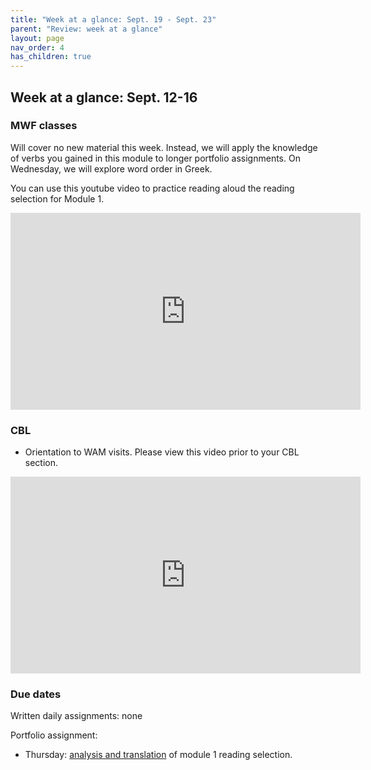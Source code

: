 ```yaml
---
title: "Week at a glance: Sept. 19 - Sept. 23"
parent: "Review: week at a glance" 
layout: page
nav_order: 4
has_children: true
---
```



## Week at a glance: Sept. 12-16


### MWF classes

Will cover no new material this week. Instead, we will apply the knowledge of verbs you gained in this module to longer portfolio assignments.  On Wednesday, we will explore word order in Greek.

You can use this youtube video to practice reading aloud the reading selection for Module 1.

<iframe width="560" height="315" src="https://www.youtube.com/embed/tB0Lu1jF4Pw" title="YouTube video player" frameborder="0" allow="accelerometer; autoplay; clipboard-write; encrypted-media; gyroscope; picture-in-picture" allowfullscreen></iframe>

### CBL

- Orientation to WAM visits. Please view this video prior to your CBL section.

<iframe width="560" height="315" src="https://www.youtube.com/embed/vFSQikoteoY" title="YouTube video player" frameborder="0" allow="accelerometer; autoplay; clipboard-write; encrypted-media; gyroscope; picture-in-picture" allowfullscreen></iframe>

### Due dates


Written daily assignments: none


Portfolio assignment:

- Thursday: [analysis and translation](https://hellenike.github.io/textbook/practice/module1/portfolio/reading/) of module 1 reading selection.


